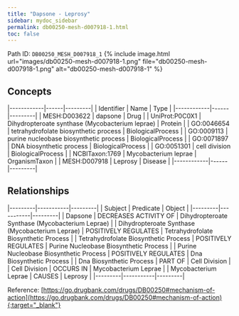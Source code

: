 ```yaml
---
title: "Dapsone - Leprosy"
sidebar: mydoc_sidebar
permalink: db00250-mesh-d007918-1.html
toc: false 
---
```



Path ID: `DB00250_MESH_D007918_1`
{% include image.html url="images/db00250-mesh-d007918-1.png" file="db00250-mesh-d007918-1.png" alt="db00250-mesh-d007918-1" %}

## Concepts

|------------|------|---------|
| Identifier | Name | Type    |
|------------|------|---------|
| MESH:D003622 | dapsone | Drug |
| UniProt:P0C0X1 | Dihydropteroate synthase (Mycobacterium leprae) | Protein |
| GO:0046654 | tetrahydrofolate biosynthetic process | BiologicalProcess |
| GO:0009113 | purine nucleobase biosynthetic process | BiologicalProcess |
| GO:0071897 | DNA biosynthetic process | BiologicalProcess |
| GO:0051301 | cell division | BiologicalProcess |
| NCBITaxon:1769 | Mycobacterium leprae | OrganismTaxon |
| MESH:D007918 | Leprosy | Disease |
|------------|------|---------|

## Relationships

|---------|-----------|---------|
| Subject | Predicate | Object  |
|---------|-----------|---------|
| Dapsone | DECREASES ACTIVITY OF | Dihydropteroate Synthase (Mycobacterium Leprae) |
| Dihydropteroate Synthase (Mycobacterium Leprae) | POSITIVELY REGULATES | Tetrahydrofolate Biosynthetic Process |
| Tetrahydrofolate Biosynthetic Process | POSITIVELY REGULATES | Purine Nucleobase Biosynthetic Process |
| Purine Nucleobase Biosynthetic Process | POSITIVELY REGULATES | Dna Biosynthetic Process |
| Dna Biosynthetic Process | PART OF | Cell Division |
| Cell Division | OCCURS IN | Mycobacterium Leprae |
| Mycobacterium Leprae | CAUSES | Leprosy |
|---------|-----------|---------|

Reference: [https://go.drugbank.com/drugs/DB00250#mechanism-of-action](https://go.drugbank.com/drugs/DB00250#mechanism-of-action){:target="_blank"}